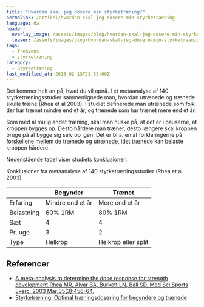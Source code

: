 ```yaml
---
title: "Hvordan skal jeg dosere min styrketræning?"
permalink: /artikel/hvordan-skal-jeg-dosere-min-styrketraening
language: da
header:
  overlay_image: /assets/images/blog/hvordan-skal-jeg-dosere-min-styrketraening.jpg
  teaser: /assets/images/blog/hvordan-skal-jeg-dosere-min-styrketraening.jpg
tags:
  - frekvens
  - styrketræning
category:
  - Styrketræning
last_modified_at: 2013-02-13T21:53:00Z
---
```


Det kommer helt an på, hvad du vil opnå. I et metaanalyse af 140 styrketræningsstudier sammenlignede man, hvordan utrænede og trænede skulle træne (Rhea et al 2003). I studiet definerede man utrænede som folk der har trænet mindre end et år, og trænede som har trænet mere end et år.

Som med al mulig andet træning, skal man huske på, at det er i pauserne, at kroppen bygges op. Desto hårdere man træner, desto længere skal kroppen bruge på at bygge sig selv op igen. Det er bl.a. en af forklaringerne på forskellene mellem de trænede og utrænede, idet trænede kan belaste kroppen hårdere.

Nedenstående tabel viser studiets konklusioner:

Konklusioner fra metaanalyse af 140 styrketræningsstudier (Rhea et al 2003) 

|            | Begynder         | Trænet              |
|------------|------------------|---------------------|
| Erfaring   | Mindre end et år | Mere end et år      |
| Belastning | 60% 1RM          | 80% 1RM             | 
| Sæt        | 4                | 4                   |
| Pr. uge    | 3                | 2                   |
| Type       | Helkrop          | Helkrop eller split |

## Referencer

- [A meta-analysis to determine the dose response for strength development.](http://www.ncbi.nlm.nih.gov/entrez/query.fcgi?cmd=Retrieve&db=PubMed&list_uids=12618576&dopt=Abstract)[Rhea MR, Alvar BA, Burkett LN, Ball SD. Med Sci Sports Exerc. 2003 Mar;35(3):456-64.](http://www.ncbi.nlm.nih.gov/entrez/query.fcgi?cmd=Retrieve&db=PubMed&list_uids=12618576&dopt=Abstract)
- [Styrketræning: Optimal træningsdosering for begyndere og trænede](https://www.motion-online.dk/styrketraening-optimal-traeningsdosering-begyndere-traenede/)
